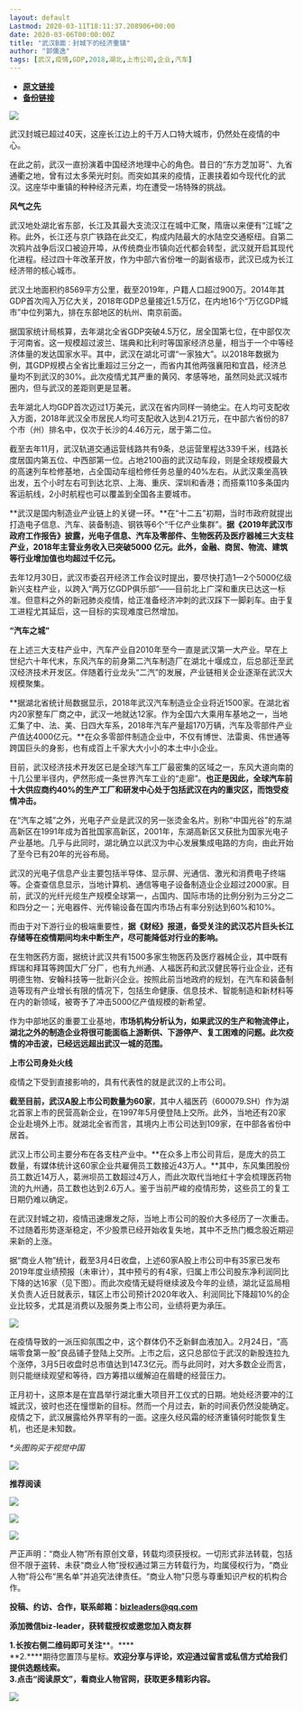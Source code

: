 ```yaml
---
layout: default
Lastmod: 2020-03-11T18:11:37.208906+00:00
date: 2020-03-06T00:00:00Z
title: "武汉B面：封城下的经济重镇"
author: "郭儒逸"
tags: [武汉,疫情,GDP,2018,湖北,上市公司,企业,汽车]
---
```


* [**原文链接**](https://mp.weixin.qq.com/s/3lxzG2-H_eF7UJQGTU05xQ)
* [**备份链接**](http://archive.ph/GNw0d)


![](/images/post/74d7bfd611c024df4943058eec12aa7c.jpg)

  

武汉封城已超过40天，这座长江边上的千万人口特大城市，仍然处在疫情的中心。

在此之前，武汉一直扮演着中国经济地理中心的角色。昔日的“东方芝加哥”、九省通衢之地，曾有过太多荣光时刻。而突如其来的疫情，正裹挟着如今现代化的武汉。这座华中重镇的种种经济元素，均在遭受一场特殊的挑战。

**风气之先**

武汉地处湖北省东部，长江及其最大支流汉江在城中汇聚，隋唐以来便有“江城”之称。此外，长江还与京广铁路在此交汇，构成内陆最大的水陆空交通枢纽。自第二次鸦片战争后汉口被迫开埠，从传统商业市镇向近代都会转型，武汉就开启其现代化进程。经过四十年改革开放，作为中部六省份唯一的副省级市，武汉已成为长江经济带的核心城市。

武汉土地面积约8569平方公里，截至2019年，户籍人口超过900万。2014年其GDP首次闯入万亿大关，2018年GDP总量接近1.5万亿，在内地16个“万亿GDP城市”中位列第九，排在东部地区的杭州、南京前面。

据国家统计局核算，去年湖北全省GDP突破4.5万亿，居全国第七位，在中部仅次于河南省。这一规模超过波兰、瑞典和比利时等国家经济总量，相当于一个中等经济体量的发达国家水平。其中，武汉在湖北可谓“一家独大”。以2018年数据为例，其GDP规模占全省比重超过三分之一，而省内其他两强襄阳和宜昌，经济总量均不到武汉的30%。此次疫情尤其严重的黄冈、孝感等地，虽然同处武汉城市圈内，但与武汉的差距则更是显著。

去年湖北人均GDP首次迈过1万美元，武汉在省内同样一骑绝尘。在人均可支配收入方面，2018年武汉全市居民人均可支配收入达到4.21万元，在中部六省份的87个市（州）排名中，仅次于长沙的4.46万元，居于第二位。

截至去年11月，武汉轨道交通运营线路共有9条，总运营里程达339千米，线路长度居国内第五位、中西部第一位。占地2100亩的武汉动车段，则是全球规模最大的高速列车检修基地，占全国动车组检修任务总量的40%左右。从武汉乘坐高铁出发，五个小时左右可到达北京、上海、重庆、深圳和香港；而搭乘110多条国内客运航线，2小时航程也可以覆盖到全国各主要城市。

**武汉是国内制造业产业链上的关键一环。**在“十二五”初期，当时市政府就提出打造电子信息、汽车、装备制造、钢铁等6个“千亿产业集群”。**据《2019年武汉市政府工作报告》披露，光电子信息、汽车及零部件、生物医药及医疗器械三大支柱产业，2018年主营业务收入已突破5000 亿元。此外，金融、商贸、物流、建筑等行业增加值也均超过千亿元。**

去年12月30日，武汉市委召开经济工作会议时提出，要尽快打造1—2个5000亿级新兴支柱产业，以跨入“两万亿GDP俱乐部”——目前北上广深和重庆已达这一标准。但意料之外的新冠肺炎疫情，给正准备经济冲刺的武汉踩下一脚刹车。由于复工进程尤其延后，这一目标的实现难度已然增加。

**“汽车之城”**

在上述三大支柱产业中，汽车产业自2010年至今一直是武汉第一大产业。早在上世纪六十年代末，东风汽车的前身第二汽车制造厂在湖北十堰成立，后总部迁至武汉经济技术开发区。伴随着行业龙头“二汽”的发展，产业链相关企业逐渐在武汉大规模聚集。

**据湖北省统计局数据显示，2018年武汉汽车制造业企业将近1500家。在湖北省内20家整车厂商之中，武汉一地就达12家。作为全国六大乘用车基地之一，当地汇集了中、法、美、日四大车系，2018年汽车产量超170万辆，汽车及零部件产业产值达4000亿元。**在众多零部件制造企业中，不仅有博世、法雷奥、伟世通等跨国巨头的身影，也有成百上千家大大小小的本土中小企业。

目前，武汉经济技术开发区已是全球汽车工厂最密集的区域之一，东风大道向南的十几公里半径内，俨然形成一条世界汽车工业的“走廊”。**也正是因此，全球汽车前十大供应商约40%的生产工厂和研发中心处于包括武汉在内的重灾区，而饱受疫情冲击。**

在“汽车之城”之外，光电子产业是武汉的另一张烫金名片。别称“中国光谷”的东湖高新区在1991年成为首批国家高新区，2001年，东湖高新区又获批为国家光电子产业基地。几乎与此同时，湖北确立以武汉为中心发展集成电路的方向，由此开始了至今已有20年的光谷布局。

武汉的光电子信息产业主要包括半导体、显示屏、光通信、激光和消费电子终端等。企查查信息显示，当地计算机、通信等电子设备制造业企业超过2000家。目前，武汉的光纤光缆生产规模全球第一，占国内、国际市场的比例分别为三分之二和四分之一；光电器件、光传输设备在国内市场占有率分别达到60%和10%。

而由于对下游行业的极端重要性，**据《财经》报道，备受关注的武汉芯片巨头长江存储等在疫情期间均未中断生产，尽可能降低对行业的影响。**

在生物医药方面，据统计武汉共有1500多家生物医药及医疗器械企业，其中既有辉瑞和拜耳等跨国大厂分厂，也有九州通、人福医药和武汉健民等行业企业，还有明德生物、安翰科技等一批新兴企业。按照此前当地政府的规划，在汽车和装备制造等现有产业增长有限的情况下，包括生命健康、信息技术、智能制造和新材料等在内的新领域，被寄予了冲击5000亿产值规模的新希望。

作为中部地区的重要工业基地，**市场机构分析认为，如果武汉的生产和物流停止，湖北之外的制造企业将很可能面临上游断供、下游停产、复工困难的问题。此次疫情的冲击波，已经远远超出武汉一城的范围。**

**上市公司身处火线**

疫情之下受到直接影响的，具有代表性的就是武汉的上市公司。

**截至目前，武汉A股上市公司数量为60家**，其中人福医药（600079.SH）作为湖北首家上市的民营高新企业，在1997年5月便登陆上交所。此外，当地还有20家企业赴境外上市。就湖北全省而言，其境内上市公司达到109家，在中部各省份中居首。

武汉上市公司主要分布在各支柱产业中。**在众多上市公司背后，是庞大的员工数量，有媒体统计这60家企业共雇佣员工数接近43万人。**其中，东风集团股份员工数近14万人，葛洲坝员工数超过4万人，而此次取代当地红十字会梳理医药物流的九州通，员工数也达到2.6万人。鉴于当前严峻的疫情形势，这些员工的复工日期仍难以确定。

在武汉封城之初，疫情迅速爆发之际，当地上市公司的股价大多经历了一次重击。不过随着形势逐渐稳定，不少股票已经开始收复失地，其中不乏热门概念股近期迎来新的上涨。

据“商业人物”统计，截至3月4日收盘，上述60家A股上市公司中有35家已发布2019年度业绩预报（未审计），其中预亏的有4家，归属上市公司股东净利润同比下降的达16家（见下图）。而此次疫情无疑将继续波及今年的业绩，湖北证监局相关负责人近日就表示，辖区上市公司预计2020年收入、利润同比下降超10%的企业比较多，尤其是消费以及服务类上市公司，业绩将更为承压。

![](/images/post/27bfacc0be20641974a67c09d648ebd5.jpg)

  

在疫情导致的一派压抑氛围之中，这个群体仍不乏新鲜血液加入。2月24日，“高端零食第一股”良品铺子登陆上交所。上市之后，这只总部位于武汉的新股连拉九个涨停，3月5日收盘时总市值达到147.3亿元。而与此同时，对大多数企业而言，则只能继续观望和等待，四方筹措以缓解迫在眉睫的经营压力。

正月初十，这原本是在宜昌举行湖北重大项目开工仪式的日期。地处经济要冲的江城武汉，彼时也还在憧憬新的目标。然而一个月过去，新的时间表仍然没能确定。疫情之下，武汉展露给外界罕有的一面。这座久经风霜的经济重镇何时能恢复生机，也还是未知数。

_\*头图购买于视觉中国_  

![](/images/post/0669384761728edf15fccf6d828ef212.jpg)

  

  

  

  

  

  

  

  

**推荐阅读**

  

[![](/images/post/8ab516b595ae1cbb984714626b28c805.jpg)](http://mp.weixin.qq.com/s?__biz=MzIyNzEyNTYyNA==&mid=2650023361&idx=1&sn=b565f1365e0916b39a9369b3355c360e&chksm=f06575d6c712fcc0f4149ee3b0a9686a38b906f9d42f6cdf0501f3f2b9d2d8b5e61ddfa97253&scene=21#wechat_redirect)

[![](/images/post/0de18df3deac95f3535f787ac67c96d8.jpg)](http://mp.weixin.qq.com/s?__biz=MzIyNzEyNTYyNA==&mid=2650023352&idx=1&sn=37a3a6e35b1426d6dfb3d9af2d7e8c51&chksm=f06575afc712fcb98e919eae2e4cac583041e67b2e52367a436c938dbe33b34f0331ae659d61&scene=21#wechat_redirect)

[![](/images/post/311c297f7f93022dac35a39b5d02652a.jpg)](http://mp.weixin.qq.com/s?__biz=MzIyNzEyNTYyNA==&mid=2650023343&idx=1&sn=cd8fd408d86a3f689a42447e49b0e246&chksm=f06575b8c712fcae77ba609f2e149b5df2d2ddb339ae19732154af47916aa21ea349de60774e&scene=21#wechat_redirect)

严正声明：“商业人物”所有原创文章，转载均须获授权。一切形式非法转载，包括但不限于盗转、未获“商业人物”授权通过第三方转载行为，均属侵权行为，“商业人物”将公布“黑名单”并追究法律责任。“商业人物”只愿与尊重知识产权的机构合作。

  

**投稿、约访、合作，联系邮箱：bizleaders@qq.com**

**添加微信biz-leader，获转载授权或邀您加入商友群**

**1.**长按右侧二维码即可关注******。****  
**2.****期待您置顶与星标。****欢迎分享与评论，欢迎通过留言或私信方式给我们提供选题线索**。  
**3.点击“阅读原文”，看商业人物官网，获取更多精彩内容**。**

![](/images/post/7e38fc7f97f96b3c934b6988973eafed.jpg)

